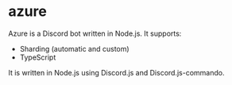 # azure
Azure is a Discord bot written in Node.js.
It supports:
* Sharding (automatic and custom)
* TypeScript


It is written in Node.js using Discord.js and Discord.js-commando.